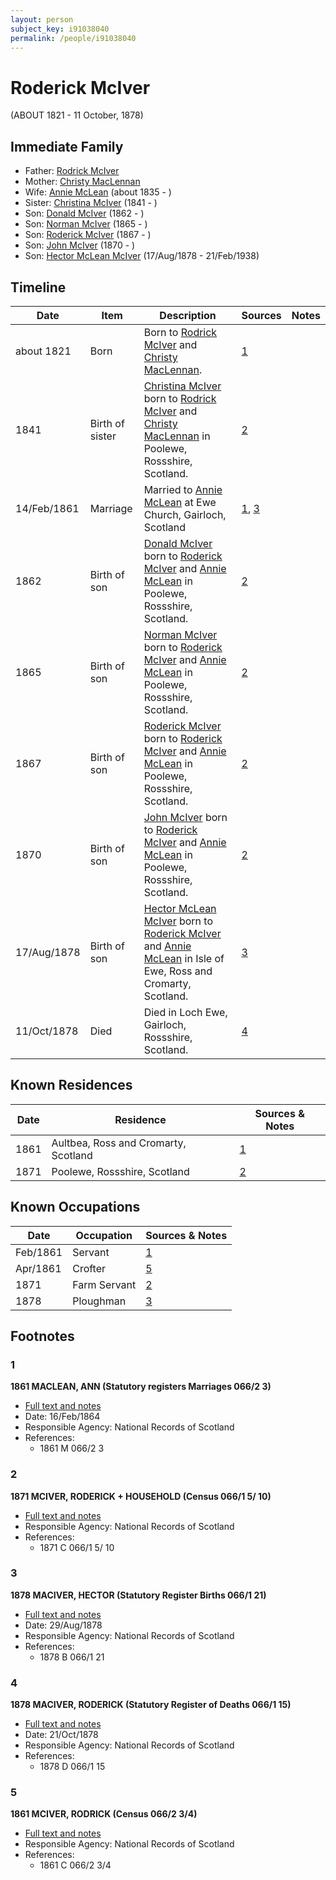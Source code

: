 ```yaml
---
layout: person
subject_key: i91038040
permalink: /people/i91038040
---
```


# Roderick McIver
(ABOUT 1821 - 11 October, 1878)

## Immediate Family

* Father: [Rodrick McIver](./@53638178@-rodrick-mciver-b-d.md)
* Mother: [Christy MacLennan](./@8610974@-christy-maclennan-b-d.md)
* Wife: [Annie McLean](./@68658880@-annie-mclean-b1835-d.md) (about 1835 - )
* Sister: [Christina McIver](./@35976399@-christina-mciver-b1841-d.md) (1841 - )
* Son: [Donald McIver](./@16355455@-donald-mciver-b1862-d.md) (1862 - )
* Son: [Norman McIver](./@51505118@-norman-mciver-b1865-d.md) (1865 - )
* Son: [Roderick McIver](./@54470962@-roderick-mciver-b1867-d.md) (1867 - )
* Son: [John McIver](./@29848128@-john-mciver-b1870-d.md) (1870 - )
* Son: [Hector McLean McIver](./@62168745@-hector-mclean-mciver-b1878-8-17-d1938-2-21.md) (17/Aug/1878 - 21/Feb/1938)

## Timeline

Date | Item | Description | Sources | Notes
---|---|---|---|---
about 1821 | Born | Born to [Rodrick McIver](./@53638178@-rodrick-mciver-b-d.md) and [Christy MacLennan](./@8610974@-christy-maclennan-b-d.md). | [1](#1) | 
1841 | Birth of sister | [Christina McIver](./@35976399@-christina-mciver-b1841-d.md) born to [Rodrick McIver](./@53638178@-rodrick-mciver-b-d.md) and [Christy MacLennan](./@8610974@-christy-maclennan-b-d.md) in Poolewe, Rossshire, Scotland. | [2](#2) | 
14/Feb/1861 | Marriage | Married to [Annie McLean](./@68658880@-annie-mclean-b1835-d.md) at Ewe Church, Gairloch, Scotland | [1](#1), [3](#3) | 
1862 | Birth of son | [Donald McIver](./@16355455@-donald-mciver-b1862-d.md) born to [Roderick McIver](./@91038040@-roderick-mciver-b1821-d1878-10-11.md) and [Annie McLean](./@68658880@-annie-mclean-b1835-d.md) in Poolewe, Rossshire, Scotland. | [2](#2) | 
1865 | Birth of son | [Norman McIver](./@51505118@-norman-mciver-b1865-d.md) born to [Roderick McIver](./@91038040@-roderick-mciver-b1821-d1878-10-11.md) and [Annie McLean](./@68658880@-annie-mclean-b1835-d.md) in Poolewe, Rossshire, Scotland. | [2](#2) | 
1867 | Birth of son | [Roderick McIver](./@54470962@-roderick-mciver-b1867-d.md) born to [Roderick McIver](./@91038040@-roderick-mciver-b1821-d1878-10-11.md) and [Annie McLean](./@68658880@-annie-mclean-b1835-d.md) in Poolewe, Rossshire, Scotland. | [2](#2) | 
1870 | Birth of son | [John McIver](./@29848128@-john-mciver-b1870-d.md) born to [Roderick McIver](./@91038040@-roderick-mciver-b1821-d1878-10-11.md) and [Annie McLean](./@68658880@-annie-mclean-b1835-d.md) in Poolewe, Rossshire, Scotland. | [2](#2) | 
17/Aug/1878 | Birth of son | [Hector McLean McIver](./@62168745@-hector-mclean-mciver-b1878-8-17-d1938-2-21.md) born to [Roderick McIver](./@91038040@-roderick-mciver-b1821-d1878-10-11.md) and [Annie McLean](./@68658880@-annie-mclean-b1835-d.md) in Isle of Ewe, Ross and Cromarty, Scotland. | [3](#3) | 
11/Oct/1878 | Died | Died in Loch Ewe, Gairloch, Rossshire, Scotland. | [4](#4) | 

## Known Residences

Date | Residence | Sources & Notes
---|---|---
1861 | Aultbea, Ross and Cromarty, Scotland | [1](#1)
1871 | Poolewe, Rossshire, Scotland | [2](#2)

## Known Occupations

Date | Occupation | Sources & Notes
---|---|---
Feb/1861 | Servant | [1](#1)
Apr/1861 | Crofter | [5](#5)
1871 | Farm Servant | [2](#2)
1878 | Ploughman | [3](#3)

## Footnotes

### 1

**1861 MACLEAN, ANN (Statutory registers Marriages 066/2 3)**

* [Full text and notes](../sources/@25221376@-1861-maclean,-ann-statutory-registers-marriages-066-2-3-.md)
* Date: 16/Feb/1864
* Responsible Agency: National Records of Scotland
* References: 
  * 1861 M 066/2 3

### 2

**1871 MCIVER, RODERICK + HOUSEHOLD (Census 066/1 5/ 10)**

* [Full text and notes](../sources/@672117@-1871-mciver,-roderick-+-household-census-066-1-5-10-.md)
* Responsible Agency: National Records of Scotland
* References: 
  * 1871 C 066/1 5/ 10

### 3

**1878 MACIVER, HECTOR (Statutory Register Births 066/1 21)**

* [Full text and notes](../sources/@97009852@-1878-maciver,-hector-statutory-register-births-066-1-21-.md)
* Date: 29/Aug/1878
* Responsible Agency: National Records of Scotland
* References: 
  * 1878 B 066/1 21

### 4

**1878 MACIVER, RODERICK (Statutory Register of Deaths 066/1 15)**

* [Full text and notes](../sources/@66595592@-1878-maciver,-roderick-statutory-register-of-deaths-066-1-15-.md)
* Date: 21/Oct/1878
* Responsible Agency: National Records of Scotland
* References: 
  * 1878 D 066/1 15

### 5

**1861 MCIVER, RODRICK (Census 066/2 3/4)**

* [Full text and notes](../sources/@91380221@-1861-mciver,-rodrick-census-066-2-3-4-.md)
* Responsible Agency: National Records of Scotland
* References: 
  * 1861 C 066/2 3/4

